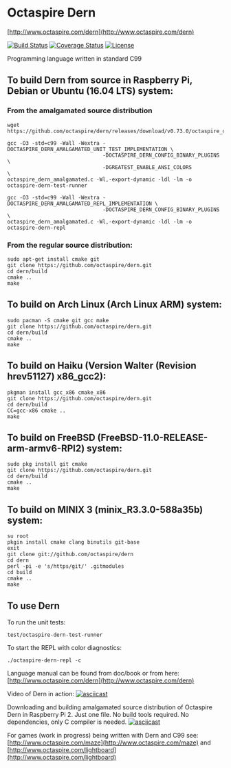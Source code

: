 # Octaspire Dern

[http://www.octaspire.com/dern](http://www.octaspire.com/dern)

[![Build Status](https://travis-ci.org/octaspire/dern.svg?branch=master)](https://travis-ci.org/octaspire/dern) [![Coverage Status](https://codecov.io/gh/octaspire/dern/coverage.svg?branch=master)](https://codecov.io/gh/octaspire/dern) [![License](https://img.shields.io/badge/License-Apache%202.0-blue.svg)](https://opensource.org/licenses/Apache-2.0)


Programming language written in standard C99

## To build Dern from source in Raspberry Pi, Debian or Ubuntu (16.04 LTS) system:

### From the amalgamated source distribution

```shell
wget https://github.com/octaspire/dern/releases/download/v0.73.0/octaspire_dern_amalgamated.c

gcc -O3 -std=c99 -Wall -Wextra -DOCTASPIRE_DERN_AMALGAMATED_UNIT_TEST_IMPLEMENTATION \
                               -DOCTASPIRE_DERN_CONFIG_BINARY_PLUGINS                \
                               -DGREATEST_ENABLE_ANSI_COLORS                         \
octaspire_dern_amalgamated.c -Wl,-export-dynamic -ldl -lm -o octaspire-dern-test-runner

gcc -O3 -std=c99 -Wall -Wextra -DOCTASPIRE_DERN_AMALGAMATED_REPL_IMPLEMENTATION \
                               -DOCTASPIRE_DERN_CONFIG_BINARY_PLUGINS           \
octaspire_dern_amalgamated.c -Wl,-export-dynamic -ldl -lm -o octaspire-dern-repl
```

### From the regular source distribution:

```shell
sudo apt-get install cmake git
git clone https://github.com/octaspire/dern.git
cd dern/build
cmake ..
make
```

## To build on Arch Linux (Arch Linux ARM) system:

```shell
sudo pacman -S cmake git gcc make
git clone https://github.com/octaspire/dern.git
cd dern/build
cmake ..
make
```

## To build on Haiku (Version Walter (Revision hrev51127) x86_gcc2):

```shell
pkgman install gcc_x86 cmake_x86
git clone https://github.com/octaspire/dern.git
cd dern/build
CC=gcc-x86 cmake ..
make
```

## To build on FreeBSD (FreeBSD-11.0-RELEASE-arm-armv6-RPI2) system:

```shell
sudo pkg install git cmake
git clone https://github.com/octaspire/dern.git
cd dern/build
cmake ..
make
```

## To build on MINIX 3 (minix_R3.3.0-588a35b) system:

```shell
su root
pkgin install cmake clang binutils git-base
exit
git clone git://github.com/octaspire/dern
cd dern
perl -pi -e 's/https/git/' .gitmodules
cd build
cmake ..
make
```

## To use Dern

To run the unit tests:

```shell
test/octaspire-dern-test-runner
```

To start the REPL with color diagnostics:

```shell
./octaspire-dern-repl -c
```

Language manual can be found from doc/book or from here:
[http://www.octaspire.com/dern](http://www.octaspire.com/dern)

Video of Dern in action:
[![asciicast](https://asciinema.org/a/112216.png)](https://asciinema.org/a/112216)

Downloading and building amalgamated source distribution of Octaspire Dern in Raspberry Pi 2.
Just one file. No build tools required. No dependencies, only C compiler is needed.
[![asciicast](https://asciinema.org/a/121995.png)](https://asciinema.org/a/121995)

For games (work in progress) being written with Dern and C99 see:
[http://www.octaspire.com/maze](http://www.octaspire.com/maze) and 
[http://www.octaspire.com/lightboard](http://www.octaspire.com/lightboard)

